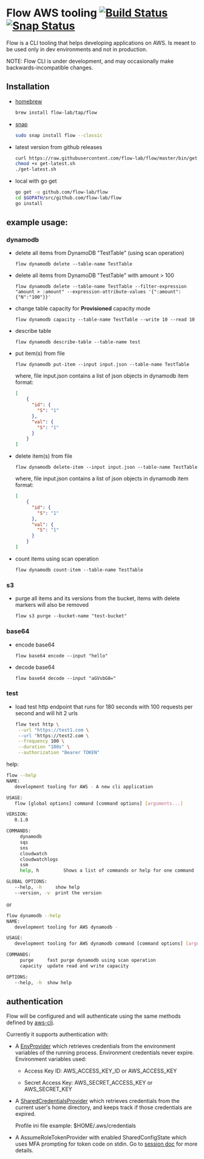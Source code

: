 # Flow AWS tooling [![Build Status](https://travis-ci.org/flow-lab/flow.svg?branch=master)](https://travis-ci.org/flow-lab/flow) [![Snap Status](https://build.snapcraft.io/badge/flow-lab/flow.svg)](https://build.snapcraft.io/user/flow-lab/flow)

Flow is a CLI tooling that helps developing applications on AWS. Is meant to be used only in dev environments
and not in production.

NOTE: Flow CLI is under development, and may occasionally make backwards-incompatible changes.

## Installation

* [homebrew](https://github.com/flow-lab/homebrew-tap)

    ```sh
    brew install flow-lab/tap/flow
    ```

* [snap](https://snapcraft.io/flow)

    ```sh
    sudo snap install flow --classic
    ``` 

* latest version from github releases

    ```sh
    curl https://raw.githubusercontent.com/flow-lab/flow/master/bin/get-latest.sh --output get-latest.sh
    chmod +x get-latest.sh
    ./get-latest.sh
    ```
    
* local with go get

    ```sh
    go get -u github.com/flow-lab/flow
    cd $GOPATH/src/github.com/flow-lab/flow
    go install
    ```

## example usage:

### dynamodb

* delete all items from DynamoDB "TestTable" (using scan operation)

    `flow dynamodb delete --table-name TestTable`

* delete all items from DynamoDB "TestTable" with amount > 100

    `flow dynamodb delete --table-name TestTable --filter-expression "amount > :amount" --expression-attribute-values '{":amount":{"N":"100"}}'`
    
* change table capacity for **Provisioned** capacity mode

    `flow dynamodb capacity --table-name TestTable --write 10 --read 10`
    
* describe table

    `flow dynamodb describe-table --table-name test`
    
* put item(s) from file

    `flow dynamodb put-item --input input.json --table-name TestTable`

    where, file input.json contains a list of json objects in dynamodb item format:
    ```json
    [
        {
          "id": {
            "S": "1"
          },
          "val": {
            "S": "1"
          }
        }
    ]
    ```
    
* delete item(s) from file

    `flow dynamodb delete-item --input input.json --table-name TestTable`

    where, file input.json contains a list of json objects in dynamodb item format:
    ```json
    [
        {
          "id": {
            "S": "1"
          },
          "val": {
            "S": "1"
          }
        }
    ]
    ``` 
    
* count items using scan operation

    `flow dynamodb count-item --table-name TestTable`    
    
### s3

* purge all items and its versions from the bucket, items with delete markers will also be removed

    `flow s3 purge --bucket-name "test-bucket"`
    
### base64
    
* encode base64

    `flow base64 encode --input "hello"`

* decode base64

    `flow base64 decode --input "aGVsbG8="`
    
### test
    
* load test http endpoint that runs for 180 seconds with 100 requests per second and will hit 2 urls

    ```sh
    flow test http \
     --url "https://test1.com \
     --url "https://test2.com \
     --frequency 100 \
     --duration "180s" \
     --authorization "Bearer TOKEN"
     ```

help:
```sh
flow --help
NAME:
   development tooling for AWS - A new cli application

USAGE:
   flow [global options] command [command options] [arguments...]

VERSION:
   0.1.0

COMMANDS:
     dynamodb        
     sqs             
     sns             
     cloudwatch      
     cloudwatchlogs  
     ssm             
     help, h         Shows a list of commands or help for one command

GLOBAL OPTIONS:
   --help, -h     show help
   --version, -v  print the version
```

or

```sh
flow dynamodb --help
NAME:
   development tooling for AWS dynamodb -

USAGE:
   development tooling for AWS dynamodb command [command options] [arguments...]

COMMANDS:
     purge     fast purge dynamodb using scan operation
     capacity  update read and write capacity

OPTIONS:
   --help, -h  show help
```

## authentication

Flow will be configured and will authenticate using the same methods defined by [aws-cli][auth].

Currently it supports authentication with:

* A [EnvProvider][EnvProvider] which retrieves credentials from the environment variables of the
  running process. Environment credentials never expire.
  Environment variables used:
  
  * Access Key ID:     AWS_ACCESS_KEY_ID or AWS_ACCESS_KEY

  * Secret Access Key: AWS_SECRET_ACCESS_KEY or AWS_SECRET_KEY
  
* A [SharedCredentialsProvider][SharedCredentialsProvider] which retrieves credentials from the current user's home
  directory, and keeps track if those credentials are expired.
  
  Profile ini file example: $HOME/.aws/credentials
  
* A AssumeRoleTokenProvider with enabled SharedConfigState which uses MFA prompting for token code on stdin.
  Go to [session doc][session] for more details.

[auth]: https://docs.aws.amazon.com/cli/latest/userguide/cli-chap-getting-started.html
[envProvider]: https://docs.aws.amazon.com/sdk-for-go/api/aws/credentials/#EnvProvider
[sharedCredentialsProvider]: https://docs.aws.amazon.com/sdk-for-go/api/aws/credentials/#SharedCredentialsProvider
[session]: https://docs.aws.amazon.com/sdk-for-go/api/aws/session/
